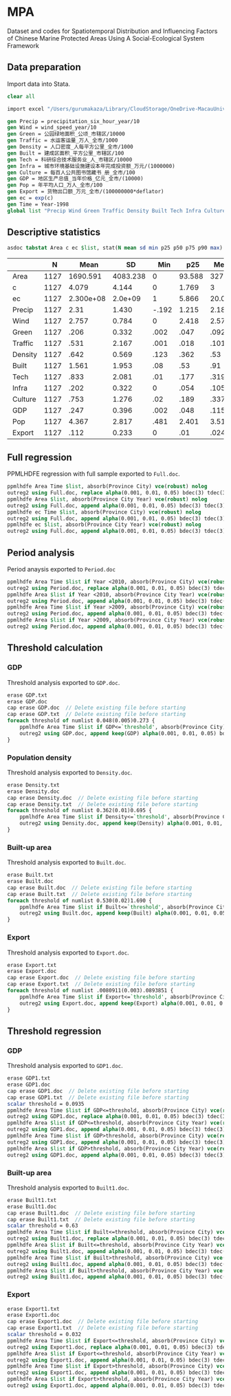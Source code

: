 # MPA
Dataset and codes for Spatiotemporal Distribution and Influencing Factors of Chinese Marine Protected Areas Using A Social-Ecological System Framework
## Data preparation
Import data into Stata.
```stata
clear all

import excel "/Users/gurumakaza/Library/CloudStorage/OneDrive-MacauUniversityofScienceandTechnology/D盘/【课程】M/【M】SPATIAL ECONOMETRICS/期末/保护区时空分布/全过程/Data.xlsx", sheet("Sheet2") firstrow clear

gen Precip = precipitation_six_hour_year/10
gen Wind = wind_speed_year/10
gen Green = 公园绿地面积_公顷_市辖区/10000
gen Traffic = 水运客运量_万人_全市/1000
gen Density = 人口密度_人每平方公里_全市/1000
gen Built = 建成区面积_平方公里_市辖区/100
gen Tech = 科研综合技术服务业_人_市辖区/10000
gen Infra = 城市环境基础设施建设本年完成投资额_万元/(1000000)
gen Culture = 每百人公共图书馆藏书_册_全市/100
gen GDP = 地区生产总值_当年价格_亿元_全市/(10000)
gen Pop = 年平均人口_万人_全市/100
gen Export = 货物出口额_万元_全市/(100000000*deflator)
gen ec = exp(c)
gen Time = Year-1998
global list "Precip Wind Green Traffic Density Built Tech Infra Culture GDP Pop Export”
```
## Descriptive statistics
```stata
asdoc tabstat Area c ec $list, stat(N mean sd min p25 p50 p75 p90 max) col(s) format(%6.3f)
```
|          |   N  |   Mean    |   SD     |   Min  |   p25  |   Median |   p75   |   p90    |   Max     |
| -------- | ---- | --------- | -------- | ------ | ------ | -------- | ------- | -------- | --------- |
|  Area    | 1127 | 1690.591  | 4083.238 | 0      | 93.588 | 327.961  | 894.52  | 3399.789 | 24000     |
|  c       | 1127 | 4.079     | 4.144    | 0      | 1.769  | 3        | 5       | 7.857    | 24        |
|  ec      | 1127 | 2.300e+08 | 2.0e+09  | 1      | 5.866  | 20.086   | 148.413 | 2584.127 | 2.600e+10 |
|  Precip  | 1127 | 2.31      | 1.430    | \-.192 | 1.215  | 2.18     | 3.214   | 4.296    | 6.989     |
|  Wind    | 1127 | 2.757     | 0.784    | 0      | 2.418  | 2.579    | 3.195   | 3.62     | 5.706     |
|  Green   | 1127 | .206      | 0.332    | .002   | .047   | .092     | .206    | .416     | 2.198     |
|  Traffic | 1127 | .531      | 2.167    | .001   | .018   | .101     | .264    | .618     | 15.315    |
|  Density | 1127 | .642      | 0.569    | .123   | .362   | .53      | .695    | 1.005    | 11.564    |
|  Built   | 1127 | 1.561     | 1.953    | .08    | .53    | .91      | 1.69    | 3.16     | 12.38     |
|  Tech    | 1127 | .833      | 2.081    | .01    | .177   | .319     | .527    | 1.564    | 30.59     |
|  Infra   | 1127 | .202      | 0.322    | 0      | .054   | .105     | .213    | .417     | 2.332     |
|  Culture | 1127 | .753      | 1.276    | .02    | .189   | .337     | .701    | 1.643    | 9.372     |
|  GDP     | 1127 | .247      | 0.396    | .002   | .048   | .115     | .273    | .614     | 3.87      |
|  Pop     | 1127 | 4.367     | 2.817    | .481   | 2.401  | 3.51     | 6.534   | 7.959    | 14.66     |
|  Export  | 1127 | .112      | 0.233    | 0      | .01    | .024     | .117    | .247     | 1.697     |
## Full regression
PPMLHDFE regression with full sample exported to ```Full.doc```.
```stata
ppmlhdfe Area Time $list, absorb(Province City) vce(robust) nolog
outreg2 using Full.doc, replace alpha(0.001, 0.01, 0.05) bdec(3) tdec(3) ctitle(Area) addstat(Pseudo R-squared, `e(r2_p)’) addtext(Province FE, YES, City FE, YES) 
ppmlhdfe Area $list, absorb(Province City Year) vce(robust) nolog
outreg2 using Full.doc, append alpha(0.001, 0.01, 0.05) bdec(3) tdec(3) ctitle(Area) addstat(Pseudo R-squared, `e(r2_p)’) addtext(Province FE, YES, City FE, YES, Year FE, YES)
ppmlhdfe ec Time $list, absorb(Province City) vce(robust) nolog
outreg2 using Full.doc, append alpha(0.001, 0.01, 0.05) bdec(3) tdec(3) ctitle(Count) addstat(Pseudo R-squared, `e(r2_p)’) addtext(Province FE, YES, City FE, YES)
ppmlhdfe ec $list, absorb(Province City Year) vce(robust) nolog
outreg2 using Full.doc, append alpha(0.001, 0.01, 0.05) bdec(3) tdec(3) ctitle(Count) addstat(Pseudo R-squared, `e(r2_p)’) addtext(Province FE, YES, City FE, YES, Year FE, YES)
```
## Period analysis
Period anaysis exported to ```Period.doc```
```stata
ppmlhdfe Area Time $list if Year <2010, absorb(Province City) vce(robust) nolog
outreg2 using Period.doc, replace alpha(0.001, 0.01, 0.05) bdec(3) tdec(3) ctitle(1998-2009) addstat(Pseudo R-squared, `e(r2_p)’) addtext(Province FE, YES, City FE, YES) 
ppmlhdfe Area $list if Year <2010, absorb(Province City Year) vce(robust) nolog
outreg2 using Period.doc, append alpha(0.001, 0.01, 0.05) bdec(3) tdec(3) ctitle(1998-2009) addstat(Pseudo R-squared, `e(r2_p)’) addtext(Province FE, YES, City FE, YES, Year FE, YES)
ppmlhdfe Area Time $list if Year >2009, absorb(Province City) vce(robust) nolog
outreg2 using Period.doc, append alpha(0.001, 0.01, 0.05) bdec(3) tdec(3) ctitle(2010-2020) addstat(Pseudo R-squared, `e(r2_p)’) addtext(Province FE, YES, City FE, YES)
ppmlhdfe Area $list if Year >2009, absorb(Province City Year) vce(robust) nolog
outreg2 using Period.doc, append alpha(0.001, 0.01, 0.05) bdec(3) tdec(3) ctitle(2010-2020) addstat(Pseudo R-squared, `e(r2_p)’) addtext(Province FE, YES, City FE, YES, Year FE, YES)
```
## Threshold calculation
### GDP
Threshold analysis exported to ```GDP.doc```.
```stata
erase GDP.txt  
erase GDP.doc
cap erase GDP.doc  // Delete existing file before starting
cap erase GDP.txt  // Delete existing file before starting
foreach threshold of numlist 0.048(0.005)0.273 {
    ppmlhdfe Area Time $list if GDP<=`threshold', absorb(Province City) vce(robust) nolog
    outreg2 using GDP.doc, append keep(GDP) alpha(0.001, 0.01, 0.05) bdec(3) tdec(3) ctitle(`threshold') addstat(Pseudo R-squared, `e(r2_p)’)
}
```
### Population density
Threshold analysis exported to ```Density.doc```.
```stata
erase Density.txt  
erase Density.doc
cap erase Density.doc  // Delete existing file before starting
cap erase Density.txt  // Delete existing file before starting
foreach threshold of numlist 0.362(0.01)0.695 {
    ppmlhdfe Area Time $list if Density<=`threshold', absorb(Province City) vce(robust) nolog
    outreg2 using Density.doc, append keep(Density) alpha(0.001, 0.01, 0.05) bdec(3) tdec(3) ctitle(`threshold') addstat(Pseudo R-squared, `e(r2_p)’)
}
```
### Built-up area
Threshold analysis exported to ```Built.doc```.
```stata
erase Built.txt  
erase Built.doc
cap erase Built.doc  // Delete existing file before starting
cap erase Built.txt  // Delete existing file before starting
foreach threshold of numlist 0.530(0.02)1.690 {
    ppmlhdfe Area Time $list if Built<=`threshold', absorb(Province City) vce(robust) nolog
    outreg2 using Built.doc, append keep(Built) alpha(0.001, 0.01, 0.05) bdec(3) tdec(3) ctitle(`threshold') addstat(Pseudo R-squared, `e(r2_p)’)
}
```
### Export
Threshold analysis exported to ```Export.doc```.
```stata
erase Export.txt  
erase Export.doc
cap erase Export.doc  // Delete existing file before starting
cap erase Export.txt  // Delete existing file before starting
foreach threshold of numlist .0080911(0.003).0893851 {
    ppmlhdfe Area Time $list if Export<=`threshold', absorb(Province City) vce(robust) nolog
    outreg2 using Export.doc, append keep(Export) alpha(0.001, 0.01, 0.05) bdec(3) tdec(3) ctitle(`threshold') addstat(Pseudo R-squared, `e(r2_p)’)
}
```
## Threshold regression
### GDP
Threshold analysis exported to ```GDP1.doc```.
```stata
erase GDP1.txt  
erase GDP1.doc
cap erase GDP1.doc  // Delete existing file before starting
cap erase GDP1.txt  // Delete existing file before starting
scalar threshold = 0.0935
ppmlhdfe Area Time $list if GDP<=threshold, absorb(Province City) vce(robust) nolog
outreg2 using GDP1.doc, replace alpha(0.001, 0.01, 0.05) bdec(3) tdec(3) ctitle(GDP<=`threshold') addstat(Pseudo R-squared, `e(r2_p)’) addtext(Province FE, YES, City FE, YES) 
ppmlhdfe Area $list if GDP<=threshold, absorb(Province City Year) vce(robust) nolog
outreg2 using GDP1.doc, append alpha(0.001, 0.01, 0.05) bdec(3) tdec(3) ctitle(GDP<=`threshold') addstat(Pseudo R-squared, `e(r2_p)’) addtext(Province FE, YES, City FE, YES, Year FE, YES)
ppmlhdfe Area Time $list if GDP>threshold, absorb(Province City) vce(robust) nolog
outreg2 using GDP1.doc, append alpha(0.001, 0.01, 0.05) bdec(3) tdec(3) ctitle(GDP>`threshold') addstat(Pseudo R-squared, `e(r2_p)’) addtext(Province FE, YES, City FE, YES)
ppmlhdfe Area $list if GDP>threshold, absorb(Province City Year) vce(robust) nolog
outreg2 using GDP1.doc, append alpha(0.001, 0.01, 0.05) bdec(3) tdec(3) ctitle(GDP>`threshold') addstat(Pseudo R-squared, `e(r2_p)’) addtext(Province FE, YES, City FE, YES, Year FE, YES)
```
### Built-up area
Threshold analysis exported to ```Built1.doc```.
```stata
erase Built1.txt  
erase Built1.doc
cap erase Built1.doc  // Delete existing file before starting
cap erase Built1.txt  // Delete existing file before starting
scalar threshold = 0.63
ppmlhdfe Area Time $list if Built<=threshold, absorb(Province City) vce(robust) nolog
outreg2 using Built1.doc, replace alpha(0.001, 0.01, 0.05) bdec(3) tdec(3) ctitle(Built<=`threshold') addstat(Pseudo R-squared, `e(r2_p)’) addtext(Province FE, YES, City FE, YES) 
ppmlhdfe Area $list if Built<=threshold, absorb(Province City Year) vce(robust) nolog
outreg2 using Built1.doc, append alpha(0.001, 0.01, 0.05) bdec(3) tdec(3) ctitle(Built<=`threshold') addstat(Pseudo R-squared, `e(r2_p)’) addtext(Province FE, YES, City FE, YES, Year FE, YES)
ppmlhdfe Area Time $list if Built>threshold, absorb(Province City) vce(robust) nolog
outreg2 using Built1.doc, append alpha(0.001, 0.01, 0.05) bdec(3) tdec(3) ctitle(Built>`threshold') addstat(Pseudo R-squared, `e(r2_p)’) addtext(Province FE, YES, City FE, YES)
ppmlhdfe Area $list if Built>threshold, absorb(Province City Year) vce(robust) nolog
outreg2 using Built1.doc, append alpha(0.001, 0.01, 0.05) bdec(3) tdec(3) ctitle(Built>`threshold') addstat(Pseudo R-squared, `e(r2_p)’) addtext(Province FE, YES, City FE, YES, Year FE, YES)
```
### Export
```stata
erase Export1.txt  
erase Export1.doc
cap erase Export1.doc  // Delete existing file before starting
cap erase Export1.txt  // Delete existing file before starting
scalar threshold = 0.032
ppmlhdfe Area Time $list if Export<=threshold, absorb(Province City) vce(robust) nolog
outreg2 using Export1.doc, replace alpha(0.001, 0.01, 0.05) bdec(3) tdec(3) ctitle(Export<=`threshold') addstat(Pseudo R-squared, `e(r2_p)’) addtext(Province FE, YES, City FE, YES) 
ppmlhdfe Area $list if Export<=threshold, absorb(Province City Year) vce(robust) nolog
outreg2 using Export1.doc, append alpha(0.001, 0.01, 0.05) bdec(3) tdec(3) ctitle(Export<=`threshold') addstat(Pseudo R-squared, `e(r2_p)’) addtext(Province FE, YES, City FE, YES, Year FE, YES)
ppmlhdfe Area Time $list if Export>threshold, absorb(Province City) vce(robust) nolog
outreg2 using Export1.doc, append alpha(0.001, 0.01, 0.05) bdec(3) tdec(3) ctitle(Export>`threshold') addstat(Pseudo R-squared, `e(r2_p)’) addtext(Province FE, YES, City FE, YES)
ppmlhdfe Area $list if Export>threshold, absorb(Province City Year) vce(robust) nolog
outreg2 using Export1.doc, append alpha(0.001, 0.01, 0.05) bdec(3) tdec(3) ctitle(Export>`threshold') addstat(Pseudo R-squared, `e(r2_p)’) addtext(Province FE, YES, City FE, YES, Year FE, YES)
```
